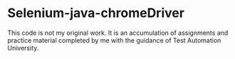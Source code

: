 # Selenium-java-chromeDriver

This code is not my original work. It is an accumulation of assignments and practice material completed by me with the 
guidance of Test Automation University. 
